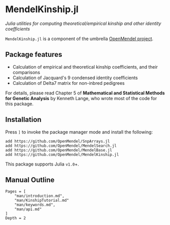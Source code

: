 # MendelKinship.jl 

*Julia utilities for computing theoretical/empirical kinship and other identity coefficients*

`MendelKinship.jl` is a component of the umbrella [OpenMendel project](https://github.com/OpenMendel). 

## Package features

+ Calculation of empirical and theoretical kinship coefficients, and their comparisons
+ Calculation of Jacquard's 9 condensed identity coefficients
+ Calculation of Delta7 matrix for non-inbred pedigrees

For details, please read Chapter 5 of **Mathematical and Statistical Methods for Genetic Analysis** by Kenneth Lange, who wrote most of the code for this package. 

## Installation

Press `]` to invoke the package manager mode and install the following:
```
add https://github.com/OpenMendel/SnpArrays.jl
add https://github.com/OpenMendel/MendelSearch.jl
add https://github.com/OpenMendel/MendelBase.jl
add https://github.com/OpenMendel/MendelKinship.jl
```

This package supports Julia `v1.0`+.

## Manual Outline

```@contents
Pages = [
    "man/introduction.md",
    "man/KinshipTutorial.md"
    "man/keywords.md",
    "man/api.md"
]
Depth = 2
```
